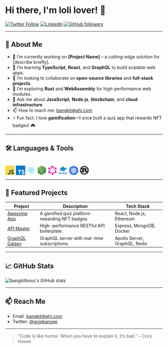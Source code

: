 # Hi there, I'm **loli lover**! 👋

[![Twitter Follow](https://img.shields.io/twitter/follow/bangkitboss?style=social)](https://c.com/gojekanyep) [![LinkedIn](https://img.shields.io/badge/LinkedIn-bangkitboss-blue)](https://id.linkedin.com/in/frederico-bc-556a9515a) [![GitHub followers](https://img.shields.io/github/followers/bangkitboss?style=social)](https://github.com/bangkitboss)

---

## 🚀 About Me

- 🔭 I’m currently working on **[Project Name]** – a cutting-edge solution for [describe briefly].
- 🌱 I’m learning **TypeScript**, **React**, and **GraphQL** to build scalable web apps.
- 👯 I’m looking to collaborate on **open-source libraries** and **full-stack projects**.
- 🤔 I’m exploring **Rust** and **WebAssembly** for high-performance web modules.
- 💬 Ask me about **JavaScript**, **Node.js**, **blockchain**, and **cloud infrastructure**.
- 📫 How to reach me: [bangkit@ehi.com](uuhub@ehi.com)
- ⚡ Fun fact: I love **gamification**—I once built a quiz app that rewards NFT badges! 🎮

---

## 🛠️ Languages & Tools

<div style="display: inline_block"><br>
  <img align="center" alt="JS" height="30" src="https://raw.githubusercontent.com/github/explore/master/topics/javascript/javascript.png" />
  <img align="center" alt="TS" height="30" src="https://raw.githubusercontent.com/github/explore/master/topics/typescript/typescript.png" />
  <img align="center" alt="React" height="30" src="https://raw.githubusercontent.com/github/explore/master/topics/react/react.png" />
  <img align="center" alt="Node.js" height="30" src="https://raw.githubusercontent.com/github/explore/master/topics/nodejs/nodejs.png" />
  <img align="center" alt="GraphQL" height="30" src="https://raw.githubusercontent.com/github/explore/master/topics/graphql/graphql.png" />
  <img align="center" alt="Docker" height="30" src="https://raw.githubusercontent.com/github/explore/master/topics/docker/docker.png" />
  <img align="center" alt="Kubernetes" height="30" src="https://raw.githubusercontent.com/github/explore/master/topics/kubernetes/kubernetes.png" />
  <img align="center" alt="Rust" height="30" src="https://raw.githubusercontent.com/github/explore/master/topics/rust/rust.png" />

</div>

---

## 🔭 Featured Projects

| Project | Description | Tech Stack |
| --- | --- | --- |
| [Awesome App](https://github.com/bangkitboss/awesome-app) | A gamified quiz platform rewarding NFT badges. | React, Node.js, Ethereum |
| [API Master](https://github.com/bangkitboss/api-master) | High-performance RESTful API boilerplate. | Express, MongoDB, Docker |
| [GraphQL Galaxy](https://github.com/bangkitboss/graphql-galaxy) | GraphQL server with real-time subscriptions. | Apollo Server, GraphQL, Redis |

---

## 📈 GitHub Stats

![bangkitboss's GitHub stats](https://github-readme-stats.vercel.app/api?username=0x062&show_icons=true&theme=radical)

---

## 📫 Reach Me

- Email: [bangkit@ehi.com](bangkitboss@gmail.com)
- Twitter: [@gojekanyep](https://twitter.com/gojekanyep)
---

> "Code is like humor. When you have to explain it, it’s bad." – Cory House


